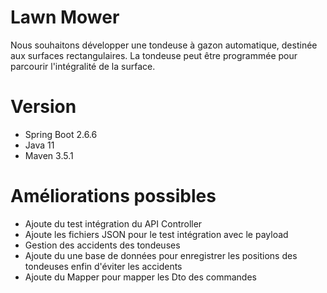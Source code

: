 # Lawn Mower

Nous souhaitons développer une tondeuse à gazon automatique, destinée aux surfaces rectangulaires.
La tondeuse peut être programmée pour parcourir l'intégralité de la surface.

# Version
- Spring Boot 2.6.6
- Java 11
- Maven 3.5.1

# Améliorations possibles
- Ajoute du test intégration du API Controller
- Ajoute les fichiers JSON pour le test intégration avec le payload
- Gestion des accidents des tondeuses
- Ajoute du une base de données pour enregistrer les positions des tondeuses enfin d'éviter les accidents
- Ajoute du Mapper pour mapper les Dto des commandes
